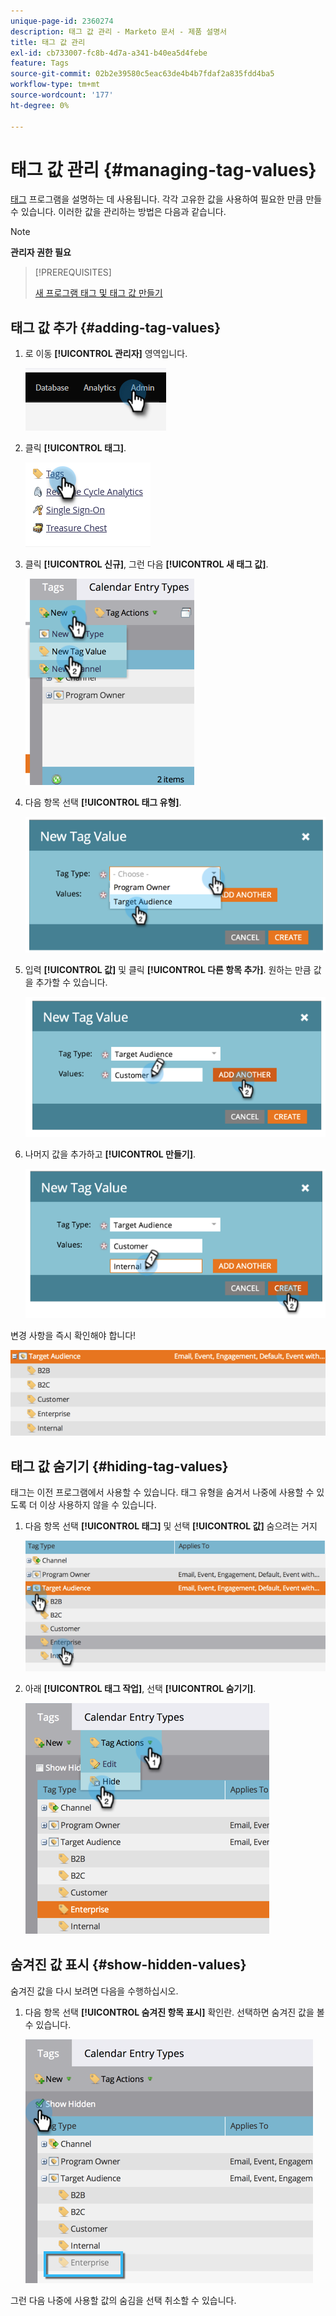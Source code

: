 ```yaml
---
unique-page-id: 2360274
description: 태그 값 관리 - Marketo 문서 - 제품 설명서
title: 태그 값 관리
exl-id: cb733007-fc8b-4d7a-a341-b40ea5d4febe
feature: Tags
source-git-commit: 02b2e39580c5eac63de4b4b7fdaf2a835fdd4ba5
workflow-type: tm+mt
source-wordcount: '177'
ht-degree: 0%

---
```


# 태그 값 관리 {#managing-tag-values}

[태그](/help/marketo/product-docs/core-marketo-concepts/programs/working-with-programs/understanding-tags.md) 프로그램을 설명하는 데 사용됩니다. 각각 고유한 값을 사용하여 필요한 만큼 만들 수 있습니다. 이러한 값을 관리하는 방법은 다음과 같습니다.

>[!NOTE]
>
>**관리자 권한 필요**

>[!PREREQUISITES]
>
>[새 프로그램 태그 및 태그 값 만들기](/help/marketo/product-docs/administration/tags/create-a-new-program-tag-and-tag-values.md)

## 태그 값 추가 {#adding-tag-values}

1. 로 이동 **[!UICONTROL 관리자]** 영역입니다.

   ![](assets/managing-tag-values-1.png)

1. 클릭 **[!UICONTROL 태그]**.

   ![](assets/managing-tag-values-2.png)

1. 클릭 **[!UICONTROL 신규]**, 그런 다음 **[!UICONTROL 새 태그 값]**.

   ![](assets/managing-tag-values-3.png)

1. 다음 항목 선택 **[!UICONTROL 태그 유형]**.

   ![](assets/managing-tag-values-4.png)

1. 입력 **[!UICONTROL 값]** 및 클릭 **[!UICONTROL 다른 항목 추가]**. 원하는 만큼 값을 추가할 수 있습니다.

   ![](assets/managing-tag-values-5.png)

1. 나머지 값을 추가하고 **[!UICONTROL 만들기]**.

   ![](assets/managing-tag-values-6.png)

변경 사항을 즉시 확인해야 합니다!

![](assets/managing-tag-values-7.png)

## 태그 값 숨기기 {#hiding-tag-values}

태그는 이전 프로그램에서 사용할 수 있습니다. 태그 유형을 숨겨서 나중에 사용할 수 있도록 더 이상 사용하지 않을 수 있습니다.

1. 다음 항목 선택 **[!UICONTROL 태그]** 및 선택 **[!UICONTROL 값]** 숨으려는 거지

   ![](assets/managing-tag-values-8.png)

1. 아래 **[!UICONTROL 태그 작업]**, 선택 **[!UICONTROL 숨기기]**.

   ![](assets/managing-tag-values-9.png)

## 숨겨진 값 표시 {#show-hidden-values}

숨겨진 값을 다시 보려면 다음을 수행하십시오.

1. 다음 항목 선택 **[!UICONTROL 숨겨진 항목 표시]** 확인란. 선택하면 숨겨진 값을 볼 수 있습니다.

   ![](assets/managing-tag-values-10.png)

그런 다음 나중에 사용할 값의 숨김을 선택 취소할 수 있습니다.
